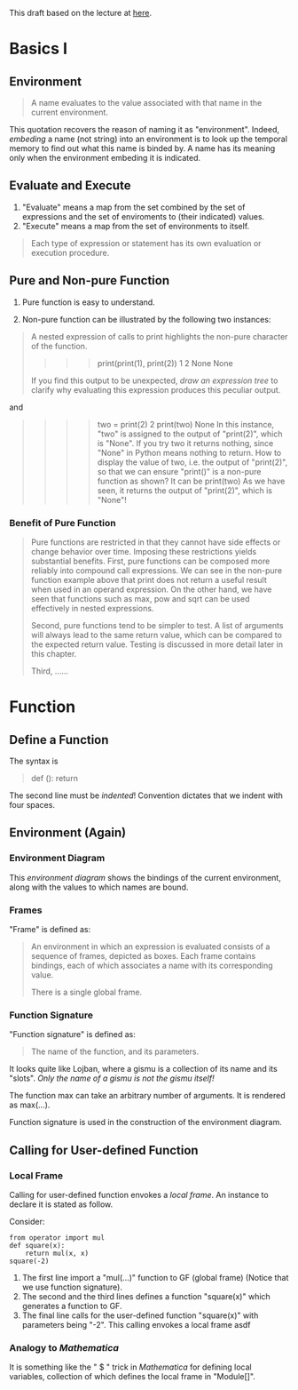 This draft based on the lecture at [here](http://inst.eecs.berkeley.edu/~cs61a/book/chapters/functions.html).


# Basics I

## Environment

> A name evaluates to the value associated with that name in the current environment.

This quotation recovers the reason of naming it as "environment". Indeed, *embeding* a name (not string) into an environment is to look up the temporal memory to find out what this name is binded by. A name has its meaning only when the environment embeding it is indicated.


## Evaluate and Execute

1. "Evaluate" means a map from the set combined by the set of expressions and the set of enviroments to (their indicated) values.
1. "Execute" means a map from the set of environments to itself.

> Each type of expression or statement has its own evaluation or execution procedure.




## Pure and Non-pure Function

1. Pure function is easy to understand.

1. Non-pure function can be illustrated by the following two instances:

> A nested expression of calls to print highlights the non-pure character of the function.
>
>    >>> print(print(1), print(2))
>    1
>	 2
>	 None None
>
> If you find this output to be unexpected, *draw an expression tree* to clarify why evaluating this expression produces this peculiar output.

and

>    >>> two = print(2)
>    2
>    >>> print(two)
>    None
In this instance, "two" is assigned to the output of "print(2)", which is "None". If you try
	two
it returns nothing, since "None" in Python means nothing to return. How to display the value of two, i.e. the output of "print(2)", so that we can ensure "print()" is a non-pure function as shown? It can be
	print(two)
As we have seen, it returns the output of "print(2)", which is "None"!

### Benefit of Pure Function

> Pure functions are restricted in that they cannot have side effects or change behavior over time. Imposing these restrictions yields substantial benefits. First, pure functions can be composed more reliably into compound call expressions. We can see in the non-pure function example above that print does not return a useful result when used in an operand expression. On the other hand, we have seen that functions such as max, pow and sqrt can be used effectively in nested expressions.
>
> Second, pure functions tend to be simpler to test. A list of arguments will always lead to the same return value, which can be compared to the expected return value. Testing is discussed in more detail later in this chapter.
>
> Third, ......



# Function

## Define a Function

The syntax is

> def <name>(<formal parameters>):
>     return <return expression>

The second line must be *indented*! Convention dictates that we indent with four spaces.


## Environment (Again)

### Environment Diagram

This _environment diagram_ shows the bindings of the current environment, along with the values to which names are bound.

### Frames

"Frame" is defined as:

> An environment in which an expression is evaluated consists of a sequence of frames, depicted as boxes. Each frame contains bindings, each of which associates a name with its corresponding value.
>
>There is a single global frame.

### Function Signature

"Function signature" is defined as:

> The name of the function, and its parameters.

It looks quite like Lojban, where a gismu is a collection of its name and its "slots". *Only the name of a gismu is not the gismu itself!*

The function max can take an arbitrary number of arguments. It is rendered as max(...).

Function signature is used in the construction of the environment diagram.


## Calling for User-defined Function

### Local Frame

Calling for user-defined function envokes a _local frame_. An instance to declare it is stated as follow.

Consider:

	from operator import mul
	def square(x):
	    return mul(x, x)
	square(-2)

1. The first line import a "mul(...)" function to GF (global frame) (Notice that we use function signature).
1. The second and the third lines defines a function "square(x)" which generates a function to GF.
1. The final line calls for the user-defined function "square(x)" with parameters being "-2". This calling envokes a local frame asdf


### Analogy to _Mathematica_

It is something like the "<name> $ <random number>" trick in _Mathematica_ for defining local variables, collection of which defines the local frame in "Module[]".
